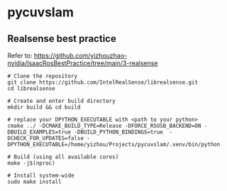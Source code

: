 # pycuvslam

## Realsense best practice

Refer to: https://github.com/yizhouzhao-nvidia/IsaacRosBestPractice/tree/main/3-realsense
```
# Clone the repository
git clone https://github.com/IntelRealSense/librealsense.git
cd librealsense

# Create and enter build directory
mkdir build && cd build

# replace your DPYTHON_EXECUTABLE with <path to your python>
cmake ../ -DCMAKE_BUILD_TYPE=Release -DFORCE_RSUSB_BACKEND=ON -DBUILD_EXAMPLES=true -DBUILD_PYTHON_BINDINGS=true  -DCHECK_FOR_UPDATES=false -DPYTHON_EXECUTABLE=/home/yizhou/Projects/pycuvslam/.venv/bin/python

# Build (using all available cores)
make -j$(nproc)

# Install system-wide
sudo make install
```
